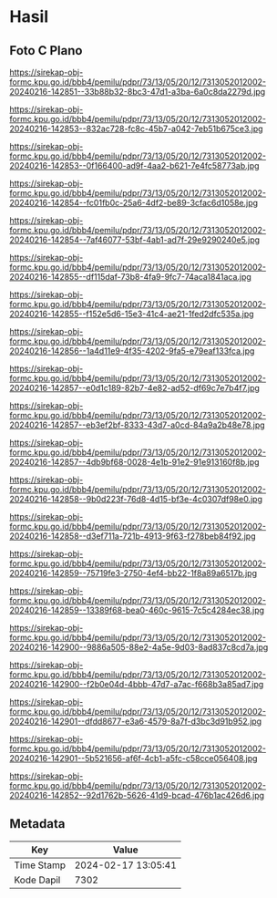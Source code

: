 # Hasil

## Foto C Plano

https://sirekap-obj-formc.kpu.go.id/bbb4/pemilu/pdpr/73/13/05/20/12/7313052012002-20240216-142851--33b88b32-8bc3-47d1-a3ba-6a0c8da2279d.jpg

https://sirekap-obj-formc.kpu.go.id/bbb4/pemilu/pdpr/73/13/05/20/12/7313052012002-20240216-142853--832ac728-fc8c-45b7-a042-7eb51b675ce3.jpg

https://sirekap-obj-formc.kpu.go.id/bbb4/pemilu/pdpr/73/13/05/20/12/7313052012002-20240216-142853--0f166400-ad9f-4aa2-b621-7e4fc58773ab.jpg

https://sirekap-obj-formc.kpu.go.id/bbb4/pemilu/pdpr/73/13/05/20/12/7313052012002-20240216-142854--fc01fb0c-25a6-4df2-be89-3cfac6d1058e.jpg

https://sirekap-obj-formc.kpu.go.id/bbb4/pemilu/pdpr/73/13/05/20/12/7313052012002-20240216-142854--7af46077-53bf-4ab1-ad7f-29e9290240e5.jpg

https://sirekap-obj-formc.kpu.go.id/bbb4/pemilu/pdpr/73/13/05/20/12/7313052012002-20240216-142855--df115daf-73b8-4fa9-9fc7-74aca1841aca.jpg

https://sirekap-obj-formc.kpu.go.id/bbb4/pemilu/pdpr/73/13/05/20/12/7313052012002-20240216-142855--f152e5d6-15e3-41c4-ae21-1fed2dfc535a.jpg

https://sirekap-obj-formc.kpu.go.id/bbb4/pemilu/pdpr/73/13/05/20/12/7313052012002-20240216-142856--1a4d11e9-4f35-4202-9fa5-e79eaf133fca.jpg

https://sirekap-obj-formc.kpu.go.id/bbb4/pemilu/pdpr/73/13/05/20/12/7313052012002-20240216-142857--e0d1c189-82b7-4e82-ad52-df69c7e7b4f7.jpg

https://sirekap-obj-formc.kpu.go.id/bbb4/pemilu/pdpr/73/13/05/20/12/7313052012002-20240216-142857--eb3ef2bf-8333-43d7-a0cd-84a9a2b48e78.jpg

https://sirekap-obj-formc.kpu.go.id/bbb4/pemilu/pdpr/73/13/05/20/12/7313052012002-20240216-142857--4db9bf68-0028-4e1b-91e2-91e913160f8b.jpg

https://sirekap-obj-formc.kpu.go.id/bbb4/pemilu/pdpr/73/13/05/20/12/7313052012002-20240216-142858--9b0d223f-76d8-4d15-bf3e-4c0307df98e0.jpg

https://sirekap-obj-formc.kpu.go.id/bbb4/pemilu/pdpr/73/13/05/20/12/7313052012002-20240216-142858--d3ef711a-721b-4913-9f63-f278beb84f92.jpg

https://sirekap-obj-formc.kpu.go.id/bbb4/pemilu/pdpr/73/13/05/20/12/7313052012002-20240216-142859--75719fe3-2750-4ef4-bb22-1f8a89a6517b.jpg

https://sirekap-obj-formc.kpu.go.id/bbb4/pemilu/pdpr/73/13/05/20/12/7313052012002-20240216-142859--13389f68-bea0-460c-9615-7c5c4284ec38.jpg

https://sirekap-obj-formc.kpu.go.id/bbb4/pemilu/pdpr/73/13/05/20/12/7313052012002-20240216-142900--9886a505-88e2-4a5e-9d03-8ad837c8cd7a.jpg

https://sirekap-obj-formc.kpu.go.id/bbb4/pemilu/pdpr/73/13/05/20/12/7313052012002-20240216-142900--f2b0e04d-4bbb-47d7-a7ac-f668b3a85ad7.jpg

https://sirekap-obj-formc.kpu.go.id/bbb4/pemilu/pdpr/73/13/05/20/12/7313052012002-20240216-142901--dfdd8677-e3a6-4579-8a7f-d3bc3d91b952.jpg

https://sirekap-obj-formc.kpu.go.id/bbb4/pemilu/pdpr/73/13/05/20/12/7313052012002-20240216-142901--5b521656-af6f-4cb1-a5fc-c58cce056408.jpg

https://sirekap-obj-formc.kpu.go.id/bbb4/pemilu/pdpr/73/13/05/20/12/7313052012002-20240216-142852--92d1762b-5626-41d9-bcad-476b1ac426d6.jpg


## Metadata

| Key        | Value               |
| ---------- | ------------------- |
| Time Stamp | 2024-02-17 13:05:41 |
| Kode Dapil | 7302                |




